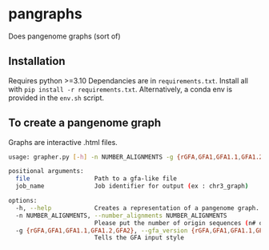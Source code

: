 # pangraphs
Does pangenome graphs (sort of)

## Installation

Requires python >=3.10
Dependancies are in `requirements.txt`. Install all with `pip install -r requirements.txt`.
Alternatively, a conda env is provided in the `env.sh` script.

## To create a pangenome graph

Graphs are interactive .html files.

```bash
usage: grapher.py [-h] -n NUMBER_ALIGNMENTS -g {rGFA,GFA1,GFA1.1,GFA1.2,GFA2} file job_name

positional arguments:
  file                  Path to a gfa-like file
  job_name              Job identifier for output (ex : chr3_graph)

options:
  -h, --help            Creates a representation of a pangenome graph.
  -n NUMBER_ALIGNMENTS, --number_alignments NUMBER_ALIGNMENTS
                        Please put the number of origin sequences (n# of genomes/scaffolds depending usecase)
  -g {rGFA,GFA1,GFA1.1,GFA1.2,GFA2}, --gfa_version {rGFA,GFA1,GFA1.1,GFA1.2,GFA2}
                        Tells the GFA input style
```